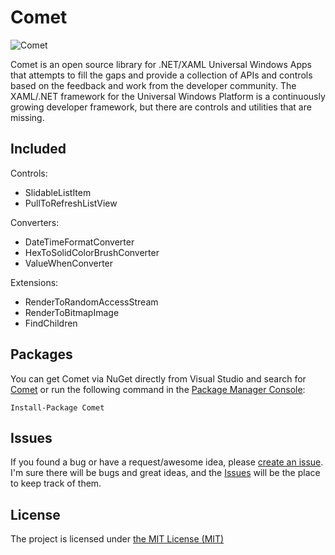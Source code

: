 # Comet

![Comet](http://i.imgur.com/NvyoRv0.png)

Comet is an open source library for .NET/XAML Universal Windows Apps that attempts to fill the gaps and provide a collection of APIs and controls based on the feedback and work from the developer community. The XAML/.NET framework for the Universal Windows Platform is a continuously growing developer framework, but there are controls and utilities that are missing.

## Included
Controls:

 - SlidableListItem 
 - PullToRefreshListView

Converters:

 - DateTimeFormatConverter
 - HexToSolidColorBrushConverter
 - ValueWhenConverter

Extensions:

 - RenderToRandomAccessStream
 - RenderToBitmapImage
 - FindChildren<T>

## Packages
You can get Comet via NuGet directly from Visual Studio and search for [Comet](https://www.nuget.org/packages/Comet) or run the following command in the [Package Manager Console](http://docs.nuget.org/docs/start-here/using-the-package-manager-console):

```
Install-Package Comet
```

## Issues
If you found a bug or have a request/awesome idea, please [create an issue](https://github.com/nmetulev/comet/issues/new). I'm sure there will be bugs and great ideas, and the [Issues](https://github.com/nmetulev/comet/issues) will be the place to keep track of them.

## License ##
The project is licensed under [the MIT License (MIT)](https://opensource.org/licenses/MIT)
